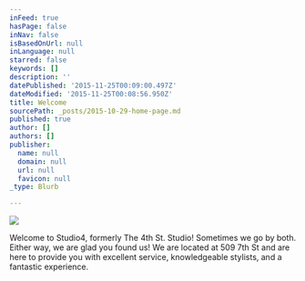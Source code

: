 ```yaml
---
inFeed: true
hasPage: false
inNav: false
isBasedOnUrl: null
inLanguage: null
starred: false
keywords: []
description: ''
datePublished: '2015-11-25T00:09:00.497Z'
dateModified: '2015-11-25T00:08:56.950Z'
title: Welcome
sourcePath: _posts/2015-10-29-home-page.md
published: true
author: []
authors: []
publisher:
  name: null
  domain: null
  url: null
  favicon: null
_type: Blurb

---
```

![](https://the-grid-user-content.s3-us-west-2.amazonaws.com/e7a16b01-fd3c-494a-a2e4-8ef98e20f0aa.JPG)

Welcome to Studio4, formerly The 4th St. Studio! Sometimes we go by both. Either way, we are glad you found us! We are located at 509 7th St and are here to provide you with excellent service, knowledgeable stylists, and a fantastic experience.
